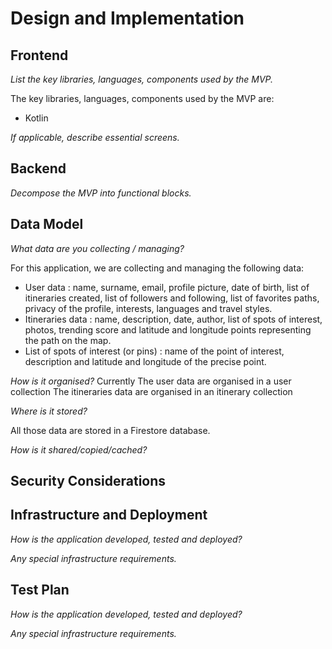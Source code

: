 # Design and Implementation

## Frontend

*List the key libraries, languages, components used by the MVP.*

The key libraries, languages, components used by the MVP are:
- Kotlin

*If applicable, describe essential screens.*

## Backend

*Decompose the MVP into functional blocks.*

## Data Model

*What data are you collecting / managing?*

For this application, we are collecting and managing the following data:
- User data : name, surname, email, profile picture, date of birth, list of itineraries created, list of followers and following, list of favorites paths, privacy of the profile, interests, languages and travel styles.
- Itineraries data : name, description, date, author, list of spots of interest, photos, trending score and latitude and longitude points representing the path on the map.
- List of spots of interest (or pins) : name of the point of interest, description and latitude and longitude of the precise point.

*How is it organised?*
Currently 
The user data are organised in a user collection 
The itineraries data are organised in an itinerary collection

*Where is it stored?*

All those data are stored in a Firestore database.

*How is it shared/copied/cached?*

## Security Considerations

## Infrastructure and Deployment

*How is the application developed, tested and deployed?*

*Any special infrastructure requirements.*

## Test Plan

*How is the application developed, tested and deployed?*

*Any special infrastructure requirements.*

